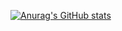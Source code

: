 [![Anurag's GitHub stats](https://github-readme-stats.vercel.app/api?username=justincpresley)](https://github.com/anuraghazra/github-readme-stats)
